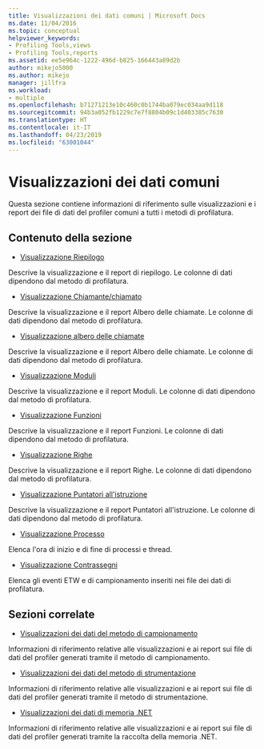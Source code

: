 ```yaml
---
title: Visualizzazioni dei dati comuni | Microsoft Docs
ms.date: 11/04/2016
ms.topic: conceptual
helpviewer_keywords:
- Profiling Tools,views
- Profiling Tools,reports
ms.assetid: ee5e964c-1222-496d-b825-166443a89d2b
author: mikejo5000
ms.author: mikejo
manager: jillfra
ms.workload:
- multiple
ms.openlocfilehash: b71271213e10c460c0b1744ba079ec034aa9d118
ms.sourcegitcommit: 94b3a052fb1229c7e7f8804b09c1d403385c7630
ms.translationtype: HT
ms.contentlocale: it-IT
ms.lasthandoff: 04/23/2019
ms.locfileid: "63001044"
---
```

# <a name="common-data-views"></a>Visualizzazioni dei dati comuni
Questa sezione contiene informazioni di riferimento sulle visualizzazioni e i report dei file di dati del profiler comuni a tutti i metodi di profilatura.

## <a name="in-this-section"></a>Contenuto della sezione
- [Visualizzazione Riepilogo](../profiling/summary-view.md)

 Descrive la visualizzazione e il report di riepilogo. Le colonne di dati dipendono dal metodo di profilatura.

- [Visualizzazione Chiamante/chiamato](../profiling/caller-callee-view.md)

 Descrive la visualizzazione e il report Albero delle chiamate. Le colonne di dati dipendono dal metodo di profilatura.

- [Visualizzazione albero delle chiamate](../profiling/call-tree-view.md)

 Descrive la visualizzazione e il report Albero delle chiamate. Le colonne di dati dipendono dal metodo di profilatura.

- [Visualizzazione Moduli](../profiling/modules-view.md)

 Descrive la visualizzazione e il report Moduli. Le colonne di dati dipendono dal metodo di profilatura.

- [Visualizzazione Funzioni](../profiling/functions-view.md)

 Descrive la visualizzazione e il report Funzioni. Le colonne di dati dipendono dal metodo di profilatura.

- [Visualizzazione Righe](../profiling/lines-view.md)

 Descrive la visualizzazione e il report Righe. Le colonne di dati dipendono dal metodo di profilatura.

- [Visualizzazione Puntatori all'istruzione](../profiling/instruction-pointers-ips-view.md)

 Descrive la visualizzazione e il report Puntatori all'istruzione. Le colonne di dati dipendono dal metodo di profilatura.

- [Visualizzazione Processo](../profiling/process-view.md)

 Elenca l'ora di inizio e di fine di processi e thread.

- [Visualizzazione Contrassegni](../profiling/marks-view.md)

 Elenca gli eventi ETW e di campionamento inseriti nei file dei dati di profilatura.

## <a name="related-sections"></a>Sezioni correlate
- [Visualizzazioni dei dati del metodo di campionamento](../profiling/profiler-sampling-method-data-views.md)

 Informazioni di riferimento relative alle visualizzazioni e ai report sui file di dati del profiler generati tramite il metodo di campionamento.

- [Visualizzazioni dei dati del metodo di strumentazione](../profiling/instrumentation-method-data-views.md)

 Informazioni di riferimento relative alle visualizzazioni e ai report sui file di dati del profiler generati tramite il metodo di strumentazione.

- [Visualizzazioni dei dati di memoria .NET](../profiling/dotnet-memory-data-views.md)

 Informazioni di riferimento relative alle visualizzazioni e ai report sui file di dati del profiler generati tramite la raccolta della memoria .NET.